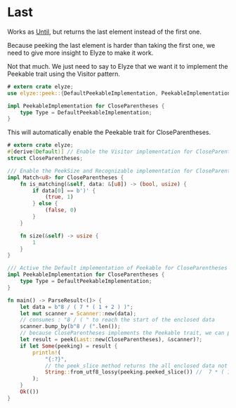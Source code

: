 # Last

Works as [Until](until.html), but returns the last element instead of the first one.

Because peeking the last element is harder than taking the first one, we need to give more insight to Elyze to make it work. 

Not that much. We just need to say to Elyze that we want it to implement the Peekable trait using the Visitor pattern.

```rust
# extern crate elyze;
use elyze::peek::{DefaultPeekableImplementation, PeekableImplementation};

impl PeekableImplementation for CloseParentheses {
    type Type = DefaultPeekableImplementation;
}
```

This will automatically enable the Peekable trait for CloseParentheses.

```rust
# extern crate elyze;
#[derive(Default)] // Enable the Visitor implementation for CloseParentheses
struct CloseParentheses;

/// Enable the PeekSize and Recognizable implementation for CloseParentheses
impl Match<u8> for CloseParentheses {
    fn is_matching(&self, data: &[u8]) -> (bool, usize) {
        if data[0] == b')' {
            (true, 1)
        } else {
            (false, 0)
        }
    }

    fn size(&self) -> usize {
        1
    }
}

/// Active the Default implementation of Peekable for CloseParentheses
impl PeekableImplementation for CloseParentheses {
    type Type = DefaultPeekableImplementation;
}

fn main() -> ParseResult<()> {
    let data = b"8 / ( 7 * ( 1 + 2 ) )";
    let mut scanner = Scanner::new(data);
    // consumes : "8 / ( " to reach the start of the enclosed data
    scanner.bump_by(b"8 / (".len());
    // because CloseParentheses implements the Peekable trait, we can peek it with the modifier Last
    let result = peek(Last::new(CloseParentheses), &scanner)?;
    if let Some(peeking) = result {
        println!(
            "{:?}",
            // the peek_slice method returns the all enclosed data not the first occurrence of ")" -> "7 * ( 1 + 2 "
            String::from_utf8_lossy(peeking.peeked_slice()) //  7 * ( 1 + 2 )
        );
    }
    Ok(())
}
```